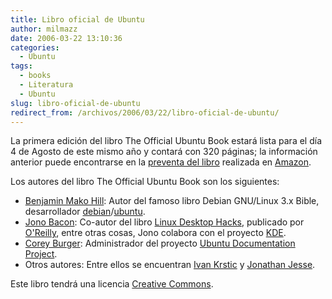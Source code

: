 ```yaml
---
title: Libro oficial de Ubuntu
author: milmazz
date: 2006-03-22 13:10:36
categories:
  - Ubuntu
tags:
  - books
  - Literatura
  - Ubuntu
slug: libro-oficial-de-ubuntu
redirect_from: /archivos/2006/03/22/libro-oficial-de-ubuntu/
---
```


La primera edición del libro The Official Ubuntu Book estará lista para el día 4 de Agosto de este mismo año y contará con 320 páginas; la información anterior puede encontrarse en la [preventa del libro](http://www.amazon.com/gp/product/0132435942/sr=8-3/qid=1142782645/ref=pd_bbs_3/002-1094289-5773612?%5Fencoding=UTF8) realizada en [Amazon](http://www.amazon.com/).

Los autores del libro The Official Ubuntu Book son los siguientes:

 * [Benjamin Mako Hill](http://mako.cc/): Autor del famoso libro Debian GNU/Linux 3.x Bible, desarrollador [debian](http://www.debian.org/)/[ubuntu](http://www.ubuntu.com).
 * [Jono Bacon](http://www.jonobacon.org/): Co-autor del libro [Linux Desktop Hacks](http://www.oreilly.com/catalog/linuxdeskhks/), publicado por [O'Reilly](http://www.oreilly.com/), entre otras cosas, Jono colabora con el proyecto [KDE](http://kde.org/).
 * [Corey Burger](https://wiki.ubuntu.com/CoreyBurger): Administrador del proyecto [Ubuntu Documentation Project](https://wiki.ubuntu.com/UbuntuDocumentationProject).
 * Otros autores: Entre ellos se encuentran [Ivan Krstic](http://blogs.law.harvard.edu/ivan/) y [Jonathan Jesse](https://launchpad.net/people/jjesse).

Este libro tendrá una licencia [Creative Commons](http://creativecommons.org/).
